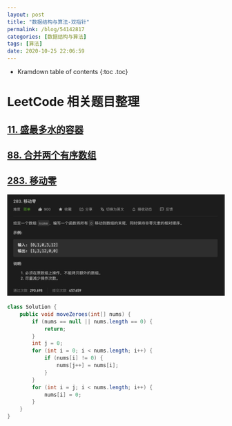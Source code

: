 ```yaml
---
layout: post
title: "数据结构与算法-双指针"
permalink: /blog/54142817
categories: [数据结构与算法]
tags: [算法]
date: 2020-10-25 22:06:59
---
```


* Kramdown table of contents
{:toc .toc}
# LeetCode 相关题目整理

## [11. 盛最多水的容器](https://leetcode-cn.com/problems/container-with-most-water/)

## [88. 合并两个有序数组](https://leetcode-cn.com/problems/merge-sorted-array/)

## [283. 移动零](https://leetcode-cn.com/problems/move-zeroes/)

![image-20210101233356955](../assets/post-list/img/image-20210101233356955.png)

```java
class Solution {
    public void moveZeroes(int[] nums) {
        if (nums == null || nums.length == 0) {
            return;
        }
        int j = 0;
        for (int i = 0; i < nums.length; i++) {
            if (nums[i] != 0) {
                nums[j++] = nums[i];
            }
        }
        for (int i = j; i < nums.length; i++) {
            nums[i] = 0;
        }
    }
}
```

